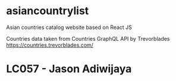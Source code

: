 # asiancountrylist
 Asian countries catalog website based on React JS
 
 Countries data taken from Countries GraphQL API by Trevorblades
 https://countries.trevorblades.com/

# LC057 - Jason Adiwijaya 
